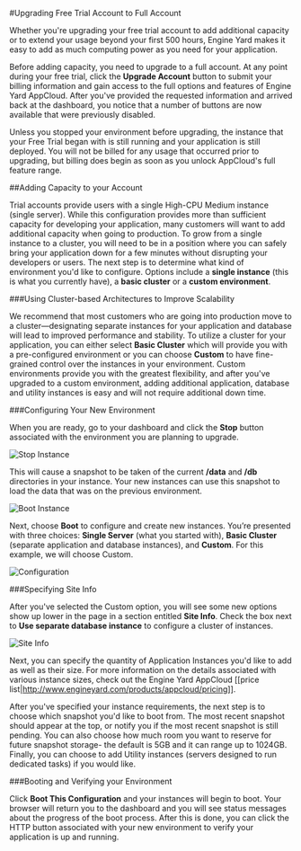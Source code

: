 #Upgrading Free Trial Account to Full Account

Whether you're upgrading your free trial account to add additional capacity or to extend your usage beyond your first 500 hours, Engine Yard makes it easy to add as much computing power as you need for your application.

Before adding capacity, you need to upgrade to a full account. At any point during your free trial, click the **Upgrade Account** button to submit your billing information and gain access to the full options and features of Engine Yard AppCloud. After you've provided the requested information and arrived back at the dashboard, you notice that a number of buttons are now available that were previously disabled.

Unless you stopped your environment before upgrading, the instance that your Free Trial began with is still running and your application is still deployed. You will not be billed for any usage that occurred prior to upgrading, but billing does begin as soon as you unlock AppCloud's full feature range.

##Adding Capacity to your Account

Trial accounts provide users with a single High-CPU Medium instance (single server).  While this configuration provides more than sufficient capacity for developing your application, many customers will want to add additional capacity when going to production. To grow from a single instance to a cluster, you will need to be in a position where you can safely bring your application down for a few minutes without disrupting your developers or users. The next step is to determine what kind of environment you'd like to configure. Options include a **single instance** (this is what you currently have), a **basic cluster** or a **custom environment**.

###Using Cluster-based Architectures to Improve Scalability

We recommend that most customers who are going into production move to a cluster—designating separate instances for your application and database will lead to improved performance and stability. To utilize a cluster for your application, you can either select **Basic Cluster** which will provide you with a pre-configured environment or you can choose **Custom** to have fine-grained control over the instances in your environment. Custom environments provide you with the greatest flexibility, and after you've upgraded to a custom environment, adding additional application, database and utility instances is easy and will not require additional down time.

###Configuring Your New Environment

When you are ready, go to your dashboard and click the **Stop** button associated with the environment you are planning to upgrade.

![Stop Instance](images/01_stop_instance.png)

This will cause a snapshot to be taken of the current **/data** and **/db** directories in your instance. Your new instances can use this snapshot to load the data that was on the previous environment.

![Boot Instance](images/02_boot_instance.png)

Next, choose **Boot** to configure and create new instances. You’re presented with three choices: **Single Server** (what you started with), **Basic Cluster** (separate application and database instances), and **Custom**. For this example, we will choose Custom.

![Configuration](images/03_configuration.png)

###Specifying Site Info

After you've selected the Custom option, you will see some new options show up lower in the page in a section entitled **Site Info**.  Check the box next to **Use separate database instance** to configure a cluster of instances.

![Site Info](images/04_site_info.png)

Next, you can specify the quantity of Application Instances you'd like to add as well as their size.  For more information on the details associated with various instance sizes, check out the Engine Yard AppCloud [[price list|http://www.engineyard.com/products/appcloud/pricing]].

After you've specified your instance requirements, the next step is to choose which snapshot you'd like to boot from. The most recent snapshot should appear at the top, or notify you if the most recent snapshot is still pending. You can also choose how much room you want to reserve for future snapshot storage- the default is 5GB and it can range up to 1024GB.  Finally, you can choose to add Utility instances (servers designed to run dedicated tasks) if you would like.

###Booting and Verifying your Environment

Click **Boot This Configuration** and your instances will begin to boot. Your browser will return you to the dashboard and you will see status messages about the progress of the boot process.  After this is done, you can click the HTTP button associated with your new environment to verify your application is up and running.